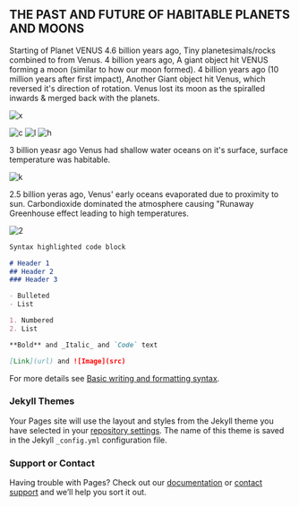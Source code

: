 ## THE PAST AND FUTURE OF HABITABLE PLANETS AND MOONS

Starting of Planet VENUS
4.6 billion years ago, Tiny planetesimals/rocks combined to from Venus.   4 billion years ago, A giant object hit VENUS forming a moon (similar to how our moon formed). 4 billion years ago (10 million years after first impact), Another Giant object hit Venus, which reversed it's direction of rotation. Venus lost its moon as the spiralled inwards & merged back with the planets. 
                             
![x](https://user-images.githubusercontent.com/99862478/157416097-c99a4724-6fce-40df-84e6-5ec6e53c338c.PNG)  

![c](https://user-images.githubusercontent.com/99862478/157416746-a940d8ce-f67e-47cb-b3fc-fd9b6dfaf5dd.PNG)
![l](https://user-images.githubusercontent.com/99862478/157418162-cf74794f-6404-4f39-a34e-fcd4f7583b09.PNG)
![h](https://user-images.githubusercontent.com/99862478/157419785-1f562147-1e28-4db3-a60d-8e473516ac10.PNG)



 3 billion yeasr ago Venus had shallow water oceans on it's surface, surface temperature was habitable.
 
 ![k](https://user-images.githubusercontent.com/99862478/157421284-b62b6bbc-4cfe-4b99-85bb-4497b7f87162.PNG)



2.5 billion yeras ago, Venus' early oceans evaporated due to proximity to sun. Carbondioxide dominated the atmosphere causing "Runaway Greenhouse effect leading to high temperatures.

![2](https://user-images.githubusercontent.com/99862478/157422715-9447529e-8ab8-4681-ba59-a67d69ea7703.PNG)







```markdown
Syntax highlighted code block

# Header 1
## Header 2
### Header 3

- Bulleted
- List

1. Numbered
2. List

**Bold** and _Italic_ and `Code` text

[Link](url) and ![Image](src)
```

For more details see [Basic writing and formatting syntax](https://docs.github.com/en/github/writing-on-github/getting-started-with-writing-and-formatting-on-github/basic-writing-and-formatting-syntax).

### Jekyll Themes

Your Pages site will use the layout and styles from the Jekyll theme you have selected in your [repository settings](https://github.com/Daassshhh/Daassshhhgithub.com/settings/pages). The name of this theme is saved in the Jekyll `_config.yml` configuration file.

### Support or Contact

Having trouble with Pages? Check out our [documentation](https://docs.github.com/categories/github-pages-basics/) or [contact support](https://support.github.com/contact) and we’ll help you sort it out.
